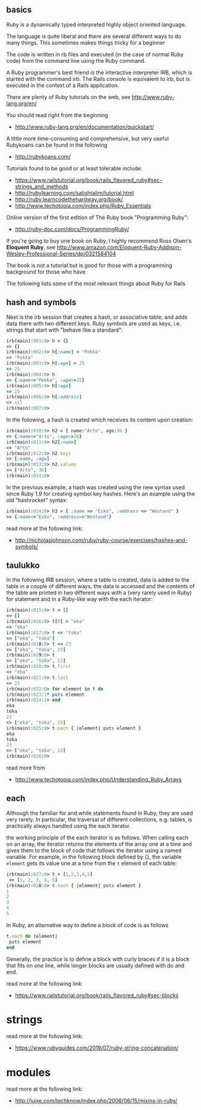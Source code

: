 ## basics

Ruby is a dynamically typed interpreted highly object oriented language.

The language is quite liberal and there are several different ways to do many things. This sometimes makes things tricky for a beginner

The code is written in rb files and executed (in the case of normal Ruby code) from the command line using the Ruby command.

A Ruby programmer's best friend is the interactive interpreter IRB, which is started with the command irb. The Rails console is equivalent to irb, but is executed in the context of a Rails application.

There are plenty of Ruby tutorials on the web, see http://www.ruby-lang.org/en/

You should read right from the beginning
* http://www.ruby-lang.org/en/documentation/quickstart/

A little more time-consuming and comprehensive, but very useful Rubykoans can be found in the following
* http://rubykoans.com/

Tutorials found to be good or at least tolerable include:
* https://www.railstutorial.org/book/rails_flavored_ruby#sec-strings_and_methods
* http://rubylearning.com/satishtalim/tutorial.html
* http://ruby.learncodethehardway.org/book/
* http://www.techotopia.com/index.php/Ruby_Essentials

Online version of the first edition of The Ruby book "Programming Ruby":
* http://ruby-doc.com/docs/ProgrammingRuby/

If you're going to buy one book on Ruby, I highly recommend Russ Olsen's __Eloquent Ruby__, see http://www.amazon.com/Eloquent-Ruby-Addison-Wesley-Professional-Series/dp/0321584104 

The book is not a tutorial but is good for those with a programming background for those who have

The following lists some of the most relevant things about Ruby for Rails

## hash and symbols

Next is the irb session that creates a hash, or associative table, and adds data there with two different keys. Ruby symbols are used as keys, i.e. strings that start with "behave like a standard":

```ruby
irb(main):001:0> h = {}
=> {}
irb(main):002:0> h[:name] = "Pekka"
=> "Pekka"
irb(main):003:0> h[:age] = 25
=> 25
irb(main):004:0> h
=> {:name=>"Pekka", :age=>25}
irb(main):005:0> h[:age]
=> 25
irb(main):006:0> h[:address]
=> nil
irb(main):007:0>
```

In the following, a hash is created which receives its content upon creation:

```ruby
irb(main):010:0> h2 = { name:"Arto", age:36 }
=> {:name=>"Arto", :age=>36}
irb(main):011:0> h2[:name]
=> "Arto"
irb(main):012:0> h2.keys
=> [:name, :age]
irb(main):013:0> h2.values
=> ["Arto", 36]
irb(main):014:0>
```

In the previous example, a hash was created using the new syntax used since Ruby 1.9 for creating symbol key hashes. Here's an example using the old "hashrocket" syntax:

```ruby
irb(main):014:0> h3 = { :name => "Esko", :address => "Westend" }
=> {:name=>"Esko", :address=>"Westend"}
```

read more at the following link:
* http://nicholasjohnson.com/ruby/ruby-course/exercises/hashes-and-symbols/

## taulukko

In the following IRB session, where a table is created, data is added to the table in a couple of different ways, the data is accessed and the contents of the table are printed in two different ways with a (very rarely used in Ruby) for statement and in a Ruby-like way with the each iterator:

```ruby
irb(main):015:0> t = []
=> []
irb(main):016:0> t[0] = "eka"
=> "eka"
irb(main):017:0> t << "toka"
=> ["eka", "toka"]
irb(main):018:0> t << 23
=> ["eka", "toka", 23]
irb(main):019:0> t
=> ["eka", "toka", 23]
irb(main):020:0> t.first
=> "eka"
irb(main):021:0> t.last
=> 23
irb(main):022:0> for element in t do
irb(main):023:1* puts element
irb(main):024:1> end
eka
toka
23
=> ["eka", "toka", 23]
irb(main):025:0> t.each { |element| puts element }
eka
toka
23
=> ["eka", "toka", 23]
irb(main):026:0>
```

read more from
* http://www.techotopia.com/index.php/Understanding_Ruby_Arrays

## each

Although the familiar for and while statements found in Ruby, they are used very rarely. In particular, the traversal of different collections, e.g. tables, is practically always handled using the each iterator.

the working principle of the each iterator is as follows. When calling each on an array, the iterator returns the elements of the array one at a time and gives them to the block of code that follows the iterator using a named variable. For example, in the following block defined by {}, the variable <code>element</code> gets its value one at a time from the <code>t</code> element of each table:

```ruby
irb(main):027:0> t = [1,2,3,4,5]
 => [1, 2, 3, 4, 5]
irb(main):028:0> t.each { |element| puts element }
1
2
3
4
5
```

In Ruby, an alternative way to define a block of code is as follows

```ruby
t.each do |element|
 puts element
end
```

Generally, the practice is to define a block with curly braces if it is a block that fits on one line, while longer blocks are usually defined with do and end.

read more at the following link:
* https://www.railstutorial.org/book/rails_flavored_ruby#sec-blocks

# strings

read more at the following link:
* https://www.rubyguides.com/2019/07/ruby-string-concatenation/

# modules

read more at the following link:
* http://juixe.com/techknow/index.php/2006/06/15/mixins-in-ruby/